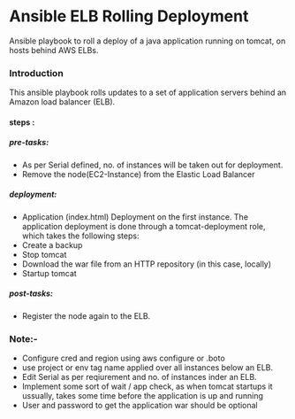 # Ansible ELB Rolling  Deployment
Ansible playbook to roll a deploy of a java application running on tomcat, on hosts behind AWS ELBs.

### Introduction
This ansible playbook rolls updates to a set of application servers behind an Amazon load balancer (ELB).


#### steps :
##### pre-tasks: 
- As per Serial defined, no. of instances will be taken out for deployment.
- Remove the node(EC2-Instance) from the Elastic Load Balancer
##### deployment:
- Application (index.html) Deployment on the first instance. 
The application deployment is done through a tomcat-deployment role, which takes the following steps:
- Create a backup
- Stop tomcat
- Download the war file from an HTTP repository (in this case, locally)
- Startup tomcat

##### post-tasks:
- Register the node again to the ELB.

### Note:-
- Configure cred and region using aws configure or .boto
- use project or env tag name applied over all instances below an ELB. 
- Edit Serial as per reqiurement and no. of instances inder an ELB.
- Implement some sort of wait / app check, as when tomcat startups it ussually,  takes some time before the application is up and running
- User and password to get the application war should be optional
